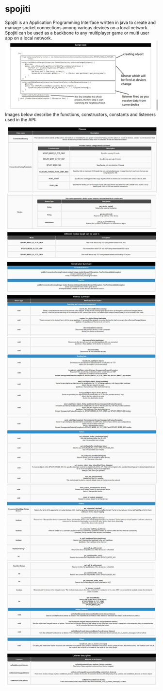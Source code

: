 # spojiti
Spojiti is an Application Programming Interface written in java to create and manage socket connections among various devices on a local network. Spojiti can be used as a backbone to any multiplayer game or multi user app on a local network.
![alt text](documentation/s1.jpg "Sample Usage")
Images below describe the functions, constructors, constants and listeners used in the API:

![alt text](documentation/s2.JPG "__")
![alt text](documentation/s3.JPG "__")
![alt text](documentation/s4.JPG "__")
![alt text](documentation/s5.JPG "__")
![alt text](documentation/s6.JPG "__")
![alt text](documentation/s7.JPG "__")
![alt text](documentation/s8.JPG "__")
![alt text](documentation/s9.JPG "__")

